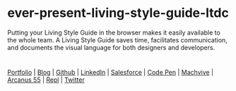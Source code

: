 # ever-present-living-style-guide-ltdc
Putting your Living Style Guide in the browser makes it easily available to the whole team. A Living Style Guide saves time, facilitates communication, and documents the visual language for both designers and developers.
#
[Portfolio](https://www.theScottKrause.com) |
[Blog](https://www.theScottKrause.com/WebAssembly) |
[Github](https://github.com/neodigm) |
[LinkedIn](https://www.linkedin.com/in/neodigm24/) |
[Salesforce](https://trailblazer.me/id/skrause) |
[Code Pen](https://codepen.io/neodigm24) |
[Machvive](https://machvive.com/) |
[Arcanus 55](https://www.arcanus55.com/) |
[Repl](https://repl.it/@neodigm) |
[Twitter](https://twitter.com/neodigm24)
